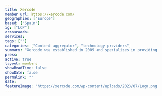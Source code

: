```yaml
---
title: Xercode 
member_url: https://xercode.com/
geographies: ["Europe"]
based: ["Spain"]
ig: ["LCP"]
crossroads:
services: 
tags: [""]
categories: ["Content aggregator", "technology providers"] 
summary: "Xercode was established in 2009 and specializes in providing services based on open-source technologies, particularly targeting the archival and library industry in academic, school, and corporate environments. Xercode offers comprehensive solutions for document management and provides digital content and solutions for publishers, libraries, archives, corporations, education, and document departments."
press:
active: true
layout: members
showReadTime: false
showDate: false
permalink: ""
date: 
featureImage: "https://xercode.com/wp-content/uploads/2023/07/Logo.png.webp"
---
```

